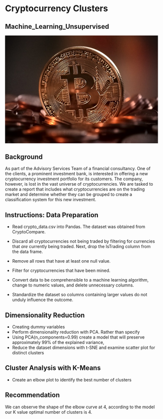 # Cryptocurrency Clusters 
## Machine_Learning_Unsupervised

![Cryptocurrency](Resources/bitcoin-2007769_640.jpg)

## Background

As part of the Advisory Services Team of a financial consultancy. One of the clients, a prominent investment bank, is interested in offering a new 
cryptocurrency investment portfolio for its customers. The company, however, is lost in the vast universe of cryptocurrencies. We are tasked to create a 
report that includes what cryptocurrencies are on the trading market and determine whether they can be grouped to create a classification system for this new 
investment.

## Instructions: Data Preparation


* Read crypto_data.csv into Pandas. The dataset was obtained from CryptoCompare.

* Discard all cryptocurrencies not being traded by filtering for currencies that _are_ currently being traded. Next, drop 
  the IsTrading column from the data frame.
* Remove all rows that have at least one null value.
* Filter for cryptocurrencies that have been mined.
* Convert data to be comprehensible to a machine learning algorithm, change to numeric values, and delete unnecessary columns.  
* Standardize the dataset so columns containing larger values do not unduly influence the outcome.



## Dimensionality Reduction

* Creating dummy variables 
* Perform dimensionality reduction with PCA. Rather than specify 
* Using PCA(n_components=0.99) create a model that will preserve approximately 99% of the explained variance,
* Reduce the dataset dimensions with t-SNE and examine scatter plot for distinct clusters



## Cluster Analysis with K-Means

* Create an elbow plot to identify the best number of clusters 


## Recommendation

We can observe the shape of the elbow curve at 4, according to the model our K value optimal number of clusters is 4. 


